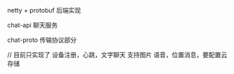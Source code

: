 netty + protobuf 后端实现

chat-api 聊天服务

chat-proto 传输协议部分

// 目前只实现了 设备注册，心跳，文字聊天
支持图片 语音，位置消息，要配置云存储


 




